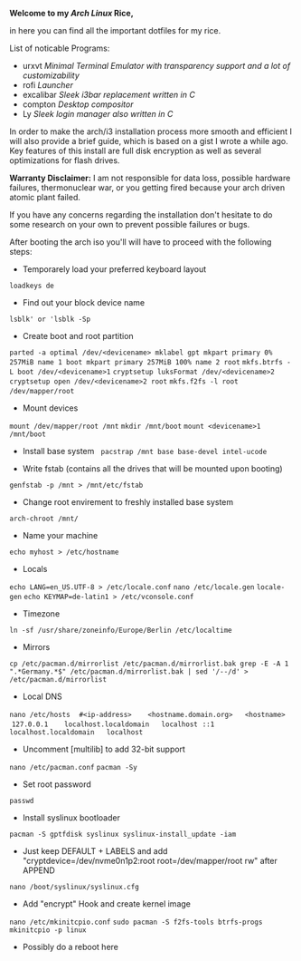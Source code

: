 **Welcome to my *Arch Linux* Rice,**

in here you can find all the important dotfiles for my rice.

List of noticable Programs:

- urxvt   *Minimal Terminal Emulator with transparency support and a lot of customizability*
- rofi    *Launcher*
- excalibar *Sleek i3bar replacement written in C*
- compton *Desktop compositor*
- Ly *Sleek login manager also written in C*

In order to make the arch/i3 installation process more smooth and efficient I will also provide a brief guide, which is based on a gist I wrote a while ago. Key features of this install are full disk encryption as well as several optimizations for flash drives.

**Warranty Disclaimer:**
I am not responsible for data loss, possible hardware failures, thermonuclear war,
or you getting fired because your arch driven atomic plant failed.

If you have any concerns regarding the installation don't hesitate to do some research
on your own to prevent possible failures or bugs.

After booting the arch iso you'll will have to proceed with the following steps:

- Temporarely load your preferred keyboard layout

`loadkeys de`

- Find out your block device name

`lsblk' or 'lsblk -Sp`

- Create boot and root partition

`parted -a optimal /dev/<devicename> mklabel gpt mkpart primary 0% 257MiB name 1 boot mkpart primary 257MiB 100% name 2 root`
`mkfs.btrfs -L boot /dev/<devicename>1`
`cryptsetup luksFormat /dev/<devicename>2`
`cryptsetup open /dev/<devicename>2 root`
`mkfs.f2fs -l root /dev/mapper/root`
  
- Mount devices

`mount /dev/mapper/root /mnt`
`mkdir /mnt/boot`
`mount <devicename>1 /mnt/boot`

- Install base system
  
`pacstrap /mnt base base-devel intel-ucode`

- Write fstab (contains all the drives that will be mounted upon booting)

`genfstab -p /mnt > /mnt/etc/fstab`


- Change root envirement to freshly installed base system

`arch-chroot /mnt/`

- Name your machine

`echo myhost > /etc/hostname`

- Locals

`echo LANG=en_US.UTF-8 > /etc/locale.conf`
`nano /etc/locale.gen`
`locale-gen`
`echo KEYMAP=de-latin1 > /etc/vconsole.conf`


- Timezone

`ln -sf /usr/share/zoneinfo/Europe/Berlin /etc/localtime`


- Mirrors

`cp /etc/pacman.d/mirrorlist /etc/pacman.d/mirrorlist.bak
grep -E -A 1 ".*Germany.*$" /etc/pacman.d/mirrorlist.bak | sed '/--/d' > /etc/pacman.d/mirrorlist`

- Local DNS

`nano /etc/hosts`
  
  `#<ip-address>	<hostname.domain.org>	<hostname>`
  `127.0.0.1	localhost.localdomain	localhost`
  `::1		localhost.localdomain	localhost`
 
- Uncomment [multilib] to add 32-bit support

`nano /etc/pacman.conf`
`pacman -Sy`

- Set root password

`passwd`

- Install syslinux bootloader

`pacman -S gptfdisk syslinux
syslinux-install_update -iam`

- Just keep DEFAULT + LABELS and add "cryptdevice=/dev/nvme0n1p2:root root=/dev/mapper/root rw" after APPEND

`nano /boot/syslinux/syslinux.cfg`

- Add "encrypt" Hook and create kernel image

`nano /etc/mkinitcpio.conf`
`sudo pacman -S f2fs-tools btrfs-progs`
`mkinitcpio -p linux`

- Possibly do a reboot here


